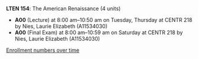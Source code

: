 **LTEN 154**: The American Renaissance (4 units)

- **A00** (Lecture) at 8:00 am–10:50 am on Tuesday, Thursday at CENTR 218 by Nies, Laurie Elizabeth (A11534030)
- **A00** (Final Exam) at 8:00 am–10:59 am on Saturday at CENTR 218 by Nies, Laurie Elizabeth (A11534030)

[Enrollment numbers over time](./LTEN154.tsv)
